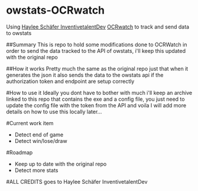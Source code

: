 # owstats-OCRwatch
Using [Haylee Schäfer InventivetalentDev](https://github.com/InventivetalentDev) [OCRwatch](https://github.com/InventivetalentDev/OCRwatch) to track and send data to owstats

##Summary
This is repo to hold some modifications done to OCRWatch in order to send the data tracked to the API of owstats, i'll keep this updated with the original repo 

##How it works
Pretty much the same as the original repo just that when it generates the json it also sends the data to the owstats api if the authorization token and endpoint are setup correctly 

#How to use it
Ideally you dont have to bother with much i'll keep an archive linked to this repo that contains the exe and a config file, you just need to update the config file with the token from the API and voila
I will add more details on how to use this locally later...

#Current work item
* Detect end of game 
* Detect win/lose/draw

#Roadmap
* Keep up to date with the original repo
* Detect more stats

#ALL CREDITS goes to Haylee Schäfer InventivetalentDev
